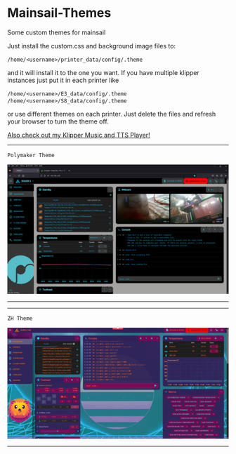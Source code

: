 # Mainsail-Themes
Some custom themes for mainsail

Just install the custom.css and background image files to:
```
/home/<username>/printer_data/config/.theme
```
and it will install it to the one you want. If you have multiple klipper instances just put it in each printer like
```
/home/<username>/E3_data/config/.theme
/home/<username>/S8_data/config/.theme
```
or use different themes on each printer. 
Just delete the files and refresh your browser to turn the theme off. 

[Also check out my Klipper Music and TTS Player!](https://github.com/yourbuddydinec/Klipper-Music-Player)

<hr>

```
Polymaker Theme
```
![Polymaker Theme](https://github.com/yourbuddydinec/Mainsail-Themes/blob/main/Screenshots/Polymaker%20Theme.PNG?raw=true)

<hr>


<hr>

```
ZH Theme
```
![ZH Theme](https://github.com/yourbuddydinec/Mainsail-Themes/blob/main/Screenshots/ZH%20Theme.PNG?raw=true)

<hr>


